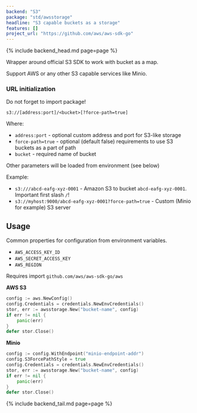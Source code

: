 ```yaml
---
backend: "S3"
package: "std/awsstorage"
headline: "S3 capable buckets as a storage"
features: []
project_url: "https://github.com/aws/aws-sdk-go"
---
```

{% include backend_head.md page=page %}

Wrapper around official S3 SDK to work with bucket as a map.
 
Support AWS or any other S3 capable services like Minio.

### URL initialization

Do not forget to import package!

`s3://[address:port]/<bucket>[?force-path=true]`

Where:

* `address:port` - optional custom address and port for S3-like storage
* `force-path=true` - optional (default false) requirements to use S3 buckets as a part of path
* `bucket` - required name of bucket

Other parameters will be loaded from environment (see below)

Example:

* `s3:///abcd-eafg-xyz-0001` - Amazon S3 to bucket `abcd-eafg-xyz-0001`. Important first slash `/`!
* `s3://myhost:9000/abcd-eafg-xyz-0001?force-path=true` - Custom (Minio for example) S3 server


## Usage


Common properties for configuration from environment variables.

* `AWS_ACCESS_KEY_ID`
* `AWS_SECRET_ACCESS_KEY`
* `AWS_REGION`

Requires import `github.com/aws/aws-sdk-go/aws`

**AWS S3**

```go
config := aws.NewConfig()
config.Credentials = credentials.NewEnvCredentials()
stor, err := awsstorage.New("bucket-name", config)
if err != nil {
    panic(err)
}
defer stor.Close()
```

**Minio**

```go
config := config.WithEndpoint("minio-endpoint-addr")
config.S3ForcePathStyle = true
config.Credentials = credentials.NewEnvCredentials()
stor, err := awsstorage.New("bucket-name", config)
if err != nil {
    panic(err)
}
defer stor.Close()
```

{% include backend_tail.md page=page %}
